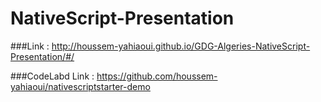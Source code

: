 # NativeScript-Presentation


###Link : http://houssem-yahiaoui.github.io/GDG-Algeries-NativeScript-Presentation/#/

###CodeLabd Link : https://github.com/houssem-yahiaoui/nativescriptstarter-demo
